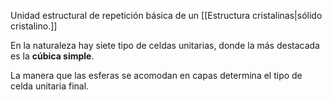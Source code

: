 Unidad estructural de repetición básica de un [[Estructura cristalinas|sólido cristalino.]] 

En la naturaleza hay siete tipo de celdas unitarias, donde la más destacada es la **cúbica simple**. 

La manera que las esferas se acomodan en capas determina el tipo de celda unitaria final.
